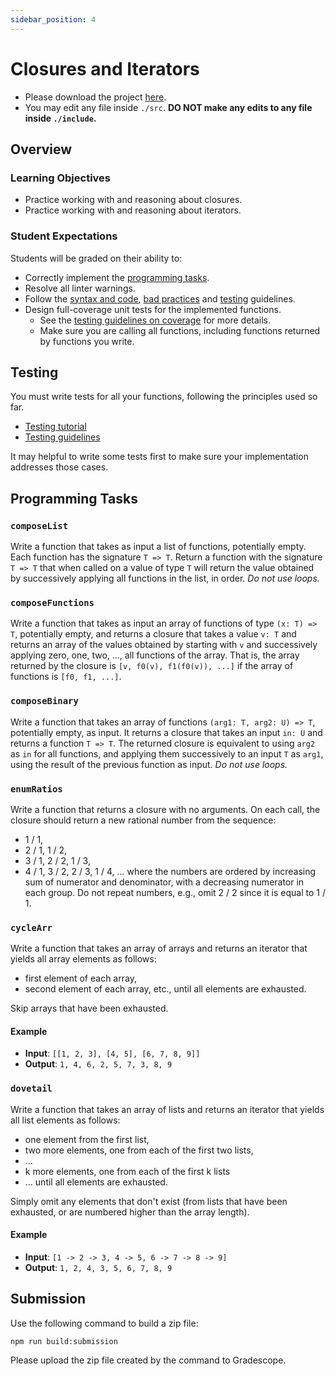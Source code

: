```yaml
---
sidebar_position: 4
---
```


# Closures and Iterators

- Please download the project [here](https://github.com/umass-compsci-220/public-materials/raw/main/homework/04-closures-iterators.zip).
- You may edit any file inside `./src`. **DO NOT make any edits to any file inside `./include`.**

## Overview

### Learning Objectives

- Practice working with and reasoning about closures.
- Practice working with and reasoning about iterators.

### Student Expectations

Students will be graded on their ability to:

- Correctly implement the [programming tasks](#programming-tasks).
- Resolve all linter warnings.
- Follow
  the [syntax and code](/materials/guidelines/syntax-and-code), [bad practices](/materials/guidelines/bad-practices)
  and [testing](/materials/guidelines/testing) guidelines.
- Design full-coverage unit tests for the implemented functions.
    - See the [testing guidelines on coverage](/materials/guidelines/testing#coverage) for more details.
    - Make sure you are calling all functions, including functions returned by functions you write.

## Testing

You must write tests for all your functions, following the principles used so far.

- [Testing tutorial](/materials/tutorials/assignments/testing)
- [Testing guidelines](/materials/guidelines/testing)

It may helpful to write some tests first to make sure your implementation addresses those cases.

## Programming Tasks

### `composeList`

Write a function that takes as input a list of functions, potentially empty. Each function has the signature `T => T`.
Return a function with the signature `T => T` that when called on a value of type `T` will return the value obtained by
successively applying all functions in the list, in order. _Do not use loops._

### `composeFunctions`

Write a function that takes as input an array of functions of type `(x: T) => T`, potentially empty, and returns a
closure that takes a value `v: T` and returns an array of the values obtained by starting with `v` and successively
applying zero, one, two, ..., all functions of the array. That is, the array returned by the closure is
`[v, f0(v), f1(f0(v)), ...]` if the array of functions is `[f0, f1, ...]`.

### `composeBinary`

Write a function that takes an array of functions `(arg1: T, arg2: U) => T`, potentially empty, as input.
It returns a closure that takes an input `in: U` and returns a function `T => T`. 
The returned closure is equivalent to using `arg2` as `in` for all functions, and applying them successively
to an input `T` as `arg1`, using the result of the previous function as input. _Do not use loops._

### `enumRatios`

Write a function that returns a closure with no arguments. On each call, the closure should return a new rational number
from the sequence:
- 1 / 1,
- 2 / 1, 1 / 2,
- 3 / 1, 2 / 2, 1 / 3,
- 4 / 1, 3 / 2, 2 / 3, 1 / 4, ...
where the numbers are ordered by increasing sum of numerator and denominator, with a decreasing numerator in each group.
Do not repeat numbers, e.g., omit 2 / 2 since it is equal to 1 / 1.

### `cycleArr`

Write a function that takes an array of arrays and returns an iterator that yields all array elements as follows:

- first element of each array,
- second element of each array, etc., until all elements are exhausted.

Skip arrays that have been exhausted.

#### Example

- **Input**: `[[1, 2, 3], [4, 5], [6, 7, 8, 9]]`
- **Output**: `1, 4, 6, 2, 5, 7, 3, 8, 9`

### `dovetail`

Write a function that takes an array of lists and returns an iterator that yields all list elements as follows:

- one element from the first list,
- two more elements, one from each of the first two lists,
- ...
- k more elements, one from each of the first k lists
- ...
until all elements are exhausted.

Simply omit any elements that don't exist (from lists that have been exhausted, or are numbered higher than the array length).

#### Example

- **Input**: `[1 -> 2 -> 3, 4 -> 5, 6 -> 7 -> 8 -> 9]`
- **Output**: `1, 2, 4, 3, 5, 6, 7, 8, 9`

## Submission

Use the following command to build a zip file:

```shell
npm run build:submission
```

Please upload the zip file created by the command to Gradescope.
